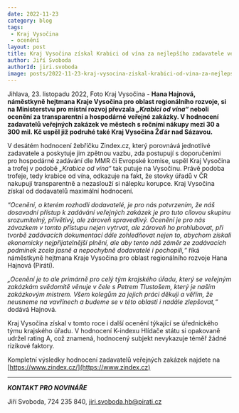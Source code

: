 ```yaml
---
date: 2022-11-23
category: blog
tags:
 - Kraj Vysočina
 - ocenění
layout: post
title: Kraj Vysočina získal Krabici od vína za nejlepšího zadavatele veřejných zakázek
author: Jiří Svoboda
authorId: jiri.svoboda
image: posts/2022-11-23-kraj-vysocina-ziskal-krabici-od-vina-za-nejlepsiho-zadavatele-verejnych-zakazek.jpg
---
```


Jihlava, 23. listopadu 2022, Foto Kraj Vysočina - **Hana Hajnová, náměstkyně hejtmana Kraje Vysočina pro oblast regionálního rozvoje, si na Ministerstvu pro místní rozvoj převzala *„Krabici od vína“* neboli ocenění za transparentní a hospodárné veřejné zakázky. V hodnocení zadavatelů veřejných zakázek ve městech s ročními nákupy mezi 30 a 300 mil. Kč uspěl již podruhé také Kraj Vysočina Žďár nad Sázavou.**

V desátém hodnocení žebříčku Zindex.cz, který porovnává jednotlivé zadavatele a poskytuje jim zpětnou vazbu, zda postupují s doporučeními pro hospodárné zadávání dle MMR či Evropské komise, uspěl Kraj Vysočina a trofej v podobě *„Krabice od vína“* tak putuje na Vysočinu. Právě podoba trofeje, tedy krabice od vína, odkazuje na fakt, že stovky úřadů v ČR nakupují transparentně a nezaslouží si nálepku korupce. Kraj Vysočina získal od dodavatelů maximální hodnocení. 

*“Ocenění, o kterém rozhodli dodavatelé, je pro nás potvrzením, že náš dosavadní přístup k zadávání veřejných zakázek je pro tuto cílovou skupinu srozumitelný, přívětivý, ale zároveň spravedlivý. Ocenění je pro nás závazkem v tomto přístupu nejen vytrvat, ale zároveň ho prohlubovat, při tvorbě zadávacích dokumentací dále zohledňovat nejen to, abychom získali ekonomicky nejpřijatelnější plnění, ale aby tento náš záměr ze zadávacích podmínek zcela jasně a nepochybně dodavatelé i pochopili,“* říká náměstkyně hejtmana Kraje Vysočina pro oblast regionálního rozvoje Hana Hajnová (Piráti).

*„Ocenění je to ale primárně pro celý tým krajského úřadu, který se veřejným zakázkám svědomitě věnuje v čele s Petrem Tlustošem, který je naším zakázkovým mistrem. Všem kolegům za jejich práci děkuji a věřím, že neusneme na vavřínech a budeme se v této oblasti i nadále zlepšovat,“* dodává Hajnová.

Kraj Vysočina získal v tomto roce i další ocenění týkající se úřednického týmu krajského úřadu. V hodnocení K-indexu Hlídače státu si opakovaně udržel rating A, což znamená, hodnocený subjekt nevykazuje téměř žádné rizikové faktory.

Kompletní výsledky hodnocení zadavatelů veřejných zakázek najdete na [https://www.zindex.cz/](https://www.zindex.cz)

---

***KONTAKT PRO NOVINÁŘE*** 

Jiří Svoboda, 724 235 840, <jiri.svoboda.hb@pirati.cz>
